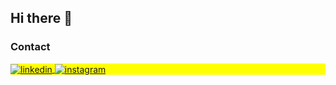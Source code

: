 ## Hi there 👋

### Contact

<p align="left" style="background:yellow">
<a href="https://linkedin.com/in/pedro-ernesto-machado-b447a3162" target="_blank">
  <img align="center" src="https://img.shields.io/badge/-PedroErnesto-05122A?style=flat&logo=linkedin" alt="linkedin"/>
</a>
<a href="https://instagram.com/the_paje" target="_blank">
 <img align="center" src="https://img.shields.io/badge/-PedroErnesto-05122A?style=flat&logo=instagram" alt="instagram"/>
</a>
</p>

<!--
**pedroe-machado/pedroe-machado** is a ✨ _special_ ✨ repository because its `README.md` (this file) appears on your GitHub profile.

Here are some ideas to get you started:

- 🔭 I’m currently working on ...
- 🌱 I’m currently learning ...
- 👯 I’m looking to collaborate on ...
- 🤔 I’m looking for help with ...
- 💬 Ask me about ...
- 📫 How to reach me: ...
- 😄 Pronouns: ...
- ⚡ Fun fact: ...
-->
